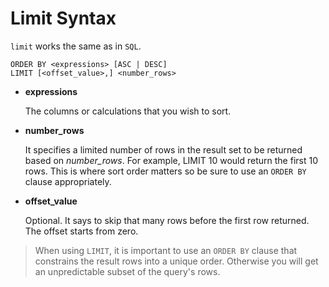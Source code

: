 # Limit Syntax

`limit` works the same as in `SQL`.

```
ORDER BY <expressions> [ASC | DESC] 
LIMIT [<offset_value>,] <number_rows>
```

* **expressions**

    The columns or calculations that you wish to sort.

* **number_rows**

    It specifies a limited number of rows in the result set to be returned based on _number_rows_. For example, LIMIT 10 would return the first 10 rows. This is where sort order matters so be sure to use an `ORDER BY` clause appropriately.

* **offset_value**

    Optional. It says to skip that many rows before the first row returned. The offset starts from zero.

> When using `LIMIT`, it is important to use an `ORDER BY` clause that constrains the result rows into a unique order. Otherwise you will get an unpredictable subset of the query's rows.